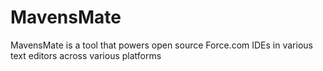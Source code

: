 MavensMate
==========

MavensMate is a tool that powers open source Force.com IDEs in various text editors across various platforms
